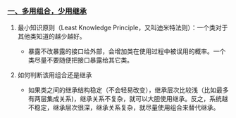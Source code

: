 ### [一、多用组合，少用继承](http://www.360doc.com/content/21/0717/15/65839522_987041225.shtml)

1. 最小知识原则（Least Knowledge Principle，又叫迪米特法则）：一个类对于其他类知道的越少越好。
   - 暴露不改暴露的接口给外部，会增加类在使用过程中被误用的概率。一个类尽量不要随便把接口暴露给其它类。

2. 如何判断该用组合还是继承
   - 如果类之间的继承结构稳定（不会轻易改变），继承层次比较浅（比如最多有两层集成关系)，继承关系不复杂，就可以大胆使用继承。反之，系统越不稳定，继承层次很深，继承关系复杂，就尽量使用组合来替代继承。